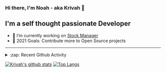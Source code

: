 ### Hi there, I'm Noah - aka Krivah 👋

## I'm a self thought passionate Developer

- 🌱 I’m currently working on [Stock Manager](https://github.com/krivahtoo/stockmanager)
- 🥅 2021 Goals: Contribute more to Open Source projects

---

<details>
  <summary>:zap: Recent Github Activity</summary>
  
<!--START_SECTION:activity-->
1. 🗣 Commented on [#31](https://github.com/dacap/clip/issues/31) in [dacap/clip](https://github.com/dacap/clip)
2. 🎉 Merged PR [#37](https://github.com/krivahtoo/group-manager/pull/37) in [krivahtoo/group-manager](https://github.com/krivahtoo/group-manager)
3. ❌ Closed PR [#33](https://github.com/krivahtoo/group-manager/pull/33) in [krivahtoo/group-manager](https://github.com/krivahtoo/group-manager)
4. ❌ Closed PR [#27](https://github.com/krivahtoo/group-manager/pull/27) in [krivahtoo/group-manager](https://github.com/krivahtoo/group-manager)
5. 🎉 Merged PR [#35](https://github.com/krivahtoo/group-manager/pull/35) in [krivahtoo/group-manager](https://github.com/krivahtoo/group-manager)
<!--END_SECTION:activity-->

</details>


  [![Krivah's github stats](https://github-readme-stats.vercel.app/api?username=krivahtoo&count_private=true&theme=tokyonight)](https://github.com/anuraghazra/github-readme-stats)
  [![Top Langs](https://github-readme-stats.vercel.app/api/top-langs/?username=krivahtoo&layout=compact&langs_count=10&theme=tokyonight)](https://github.com/anuraghazra/github-readme-stats)


